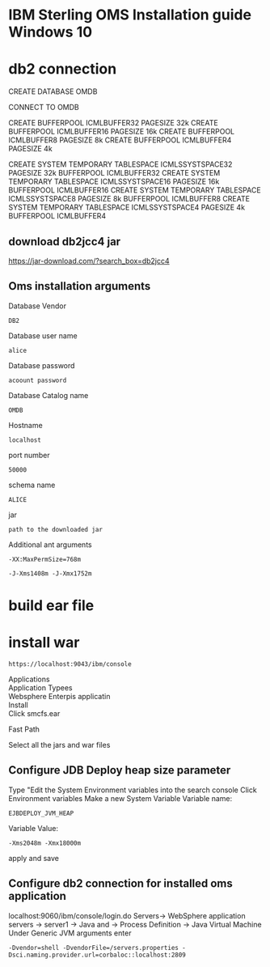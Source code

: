 # IBM Sterling OMS Installation guide Windows 10

# db2 connection
CREATE DATABASE OMDB

CONNECT TO OMDB

CREATE BUFFERPOOL ICMLBUFFER32 PAGESIZE 32k
CREATE BUFFERPOOL ICMLBUFFER16 PAGESIZE 16k
CREATE BUFFERPOOL ICMLBUFFER8 PAGESIZE 8k
CREATE BUFFERPOOL ICMLBUFFER4 PAGESIZE 4k

CREATE SYSTEM TEMPORARY TABLESPACE ICMLSSYSTSPACE32 PAGESIZE 32k BUFFERPOOL ICMLBUFFER32
CREATE SYSTEM TEMPORARY TABLESPACE ICMLSSYSTSPACE16 PAGESIZE 16k BUFFERPOOL ICMLBUFFER16
CREATE SYSTEM TEMPORARY TABLESPACE ICMLSSYSTSPACE8  PAGESIZE  8k BUFFERPOOL ICMLBUFFER8
CREATE SYSTEM TEMPORARY TABLESPACE ICMLSSYSTSPACE4  PAGESIZE  4k BUFFERPOOL ICMLBUFFER4


## download db2jcc4 jar
https://jar-download.com/?search_box=db2jcc4


## Oms installation arguments

Database Vendor

    DB2
Database user name

    alice

Database password
 
    acoount password


Database Catalog name

    OMDB


Hostname

    localhost

port number

    50000

schema name

    ALICE

jar
 
    path to the downloaded jar

Additional ant arguments
 
    -XX:MaxPermSize=768m
    
    -J-Xms1408m -J-Xmx1752m
# build ear file

# install war

 
    https://localhost:9043/ibm/console

Applications  
Application Typees  
Websphere Enterpis applicatin  
Install  
Click smcfs.ear

Fast Path


Select all the jars and war files

## Configure JDB Deploy heap size parameter
Type "Edit the System Environment variables into the search console
Click Environment variables
Make a new System Variable
Variable name:
 
    EJBDEPLOY_JVM_HEAP    
    
Variable Value:
 
    -Xms2048m -Xmx18000m

apply and save
## Configure db2 connection  for installed oms application
localhost:9060/ibm/console/login.do
Servers-> WebSphere application servers -> server1 -> Java and  -> Process Definition -> Java Virtual Machine
Under Generic JVM arguments enter
 
    -Dvendor=shell -DvendorFile=/servers.properties -Dsci.naming.provider.url=corbaloc::localhost:2809
